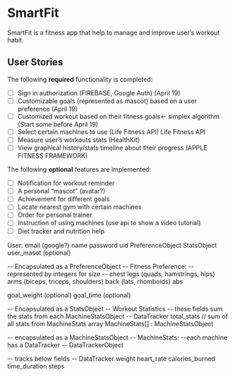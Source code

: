 # SmartFit

SmartFit is a fitness app that help to manage and improve user’s workout habit.

## User Stories

The following **required** functionality is completed:

- [ ] Sign in authorization (FIREBASE, Google Auth) (April 19)
- [ ] Customizable goals (represented as mascot) based on a user preference (April 19)
- [ ] Customized workout based on their fitness goals← simplex algorithm (Start some before April 19)
- [ ] Select certain machines to use (Life Fitness API) Life Fitness API
- [ ] Measure user’s workouts stats (HealthKit)
- [ ] View graphical history/stats timeline about their progress (APPLE FITNESS FRAMEWORK)

The following **optional** features are implemented:

- [ ] Notification for workout reminder
- [ ] A personal “mascot” (avatar?)
- [ ] Achievement for different goals
- [ ] Locate nearest gym with certain machines
- [ ] Order for personal trainer
- [ ] Instruction of using machines (use api to show a video tutorial) 
- [ ] Diet tracker and nutrition help

User:
  email (google?)
  name
  password
  uid
  PreferenceObject
  StatsObject
  user_masot (optional)

-- Encapsulated as a PreferenceObject --
Fitness Preference:
  -- represented by integers for size --
  chest
  legs (quads, hamstrings, hips)
  arms (biceps, triceps, shoulders)
  back (lats, rhomboids)
  abs

  goal_weight (optional)
  goal_time (optional)

-- Encapsulated as a StatsObject --
Workout Statistics
  -- these fields sum the stats from each MachineStatsObject --
  DataTracker total_stats // sum of all stats from MachineStats array
  MachineStats[] : MachineStatsObject

-- encapsulated as a MachineStatsObject --
MachineStats:
  --each machine has a DataTracker --
  DataTrackerObject

-- tracks below fields --
DataTracker
  weight
  heart_rate
  calories_burned
  time_duration
  steps